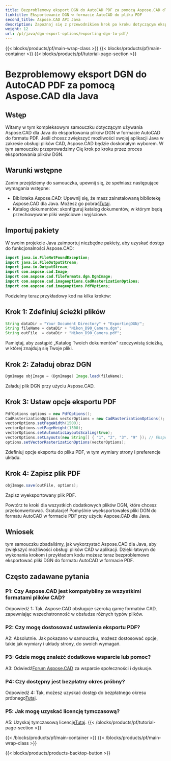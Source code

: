 ```yaml
---
title: Bezproblemowy eksport DGN do AutoCAD PDF za pomocą Aspose.CAD dla Java
linktitle: Eksportowanie DGN w formacie AutoCAD do pliku PDF
second_title: Aspose.CAD API Java
description: Zapoznaj się z przewodnikiem krok po kroku dotyczącym eksportowania plików DGN do formatu AutoCAD w formacie PDF przy użyciu Aspose.CAD dla Java. Bez wysiłku zwiększ możliwości obsługi CAD aplikacji Java.
weight: 12
url: /pl/java/dgn-export-options/exporting-dgn-to-pdf/
---
```


{{< blocks/products/pf/main-wrap-class >}}
{{< blocks/products/pf/main-container >}}
{{< blocks/products/pf/tutorial-page-section >}}

# Bezproblemowy eksport DGN do AutoCAD PDF za pomocą Aspose.CAD dla Java

## Wstęp

Witamy w tym kompleksowym samouczku dotyczącym używania Aspose.CAD dla Java do eksportowania plików DGN w formacie AutoCAD do formatu PDF. Jeśli chcesz zwiększyć możliwości swojej aplikacji Java w zakresie obsługi plików CAD, Aspose.CAD będzie doskonałym wyborem. W tym samouczku przeprowadzimy Cię krok po kroku przez proces eksportowania plików DGN.


## Warunki wstępne
Zanim przejdziemy do samouczka, upewnij się, że spełniasz następujące wymagania wstępne:
-  Biblioteka Aspose.CAD: Upewnij się, że masz zainstalowaną bibliotekę Aspose.CAD dla Java. Możesz go pobrać[Tutaj](https://releases.aspose.com/cad/java/).
- Katalog dokumentów: skonfiguruj katalog dokumentów, w którym będą przechowywane pliki wejściowe i wyjściowe.

## Importuj pakiety

W swoim projekcie Java zaimportuj niezbędne pakiety, aby uzyskać dostęp do funkcjonalności Aspose.CAD:

```java
import java.io.FileNotFoundException;
import java.io.FileOutputStream;
import java.io.OutputStream;
import com.aspose.cad.Image;
import com.aspose.cad.fileformats.dgn.DgnImage;
import com.aspose.cad.imageoptions.CadRasterizationOptions;
import com.aspose.cad.imageoptions.PdfOptions;
```

Podzielmy teraz przykładowy kod na kilka kroków:

## Krok 1: Zdefiniuj ścieżki plików

```java
String dataDir = "Your Document Directory" + "ExportingDGN/";
String fileName = dataDir + "Nikon_D90_Camera.dgn";
String outFile  = dataDir + "Nikon_D90_Camera.pdf";
```

Pamiętaj, aby zastąpić „Katalog Twoich dokumentów” rzeczywistą ścieżką, w której znajdują się Twoje pliki.

## Krok 2: Załaduj obraz DGN

```java
DgnImage objImage = (DgnImage) Image.load(fileName);
```

Załaduj plik DGN przy użyciu Aspose.CAD.

## Krok 3: Ustaw opcje eksportu PDF

```java
PdfOptions options = new PdfOptions();
CadRasterizationOptions vectorOptions = new CadRasterizationOptions();
vectorOptions.setPageWidth(1500);
vectorOptions.setPageHeight(1500);
vectorOptions.setAutomaticLayoutsScaling(true);
vectorOptions.setLayouts(new String[] { "1", "2", "3", "9" }); // Eksportuj określone widoki
options.setVectorRasterizationOptions(vectorOptions);
```

Zdefiniuj opcje eksportu do pliku PDF, w tym wymiary strony i preferencje układu.

## Krok 4: Zapisz plik PDF

```java
objImage.save(outFile, options);
```

Zapisz wyeksportowany plik PDF.

Powtórz te kroki dla wszystkich dodatkowych plików DGN, które chcesz przekonwertować. Gratulacje! Pomyślnie wyeksportowałeś pliki DGN do formatu AutoCAD w formacie PDF przy użyciu Aspose.CAD dla Java.

## Wniosek

tym samouczku zbadaliśmy, jak wykorzystać Aspose.CAD dla Java, aby zwiększyć możliwości obsługi plików CAD w aplikacji. Dzięki łatwym do wykonania krokom i przykładom kodu możesz teraz bezproblemowo eksportować pliki DGN do formatu AutoCAD w formacie PDF.

## Często zadawane pytania

### P1: Czy Aspose.CAD jest kompatybilny ze wszystkimi formatami plików CAD?

Odpowiedź 1: Tak, Aspose.CAD obsługuje szeroką gamę formatów CAD, zapewniając wszechstronność w obsłudze różnych typów plików.

### P2: Czy mogę dostosować ustawienia eksportu PDF?

A2: Absolutnie. Jak pokazano w samouczku, możesz dostosować opcje, takie jak wymiary i układy strony, do swoich wymagań.

### P3: Gdzie mogę znaleźć dodatkowe wsparcie lub pomoc?

 A3: Odwiedź[Forum Aspose.CAD](https://forum.aspose.com/c/cad/19) za wsparcie społeczności i dyskusje.

### P4: Czy dostępny jest bezpłatny okres próbny?

 Odpowiedź 4: Tak, możesz uzyskać dostęp do bezpłatnego okresu próbnego[Tutaj](https://releases.aspose.com/).

### P5: Jak mogę uzyskać licencję tymczasową?

 A5: Uzyskaj tymczasową licencję[Tutaj](https://purchase.aspose.com/temporary-license/).
{{< /blocks/products/pf/tutorial-page-section >}}

{{< /blocks/products/pf/main-container >}}
{{< /blocks/products/pf/main-wrap-class >}}

{{< blocks/products/products-backtop-button >}}
